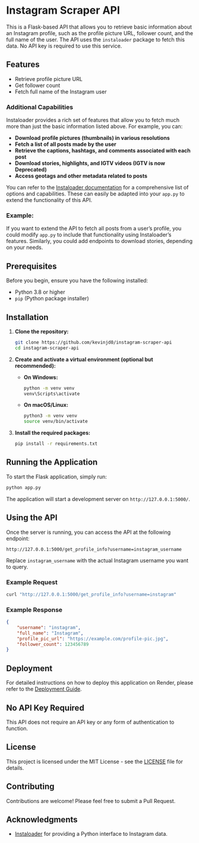 # Instagram Scraper API

This is a Flask-based API that allows you to retrieve basic information about an Instagram profile, such as the profile picture URL, follower count, and the full name of the user. The API uses the `instaloader` package to fetch this data. No API key is required to use this service.

## Features

- Retrieve profile picture URL
- Get follower count
- Fetch full name of the Instagram user

### Additional Capabilities

Instaloader provides a rich set of features that allow you to fetch much more than just the basic information listed above. For example, you can:

- **Download profile pictures (thumbnails) in various resolutions**
- **Fetch a list of all posts made by the user**
- **Retrieve the captions, hashtags, and comments associated with each post**
- **Download stories, highlights, and IGTV videos (IGTV is now Deprecated)**
- **Access geotags and other metadata related to posts**

You can refer to the [Instaloader documentation](https://instaloader.github.io/) for a comprehensive list of options and capabilities. These can easily be adapted into your `app.py` to extend the functionality of this API.

### Example:

If you want to extend the API to fetch all posts from a user’s profile, you could modify `app.py` to include that functionality using Instaloader’s features. Similarly, you could add endpoints to download stories, depending on your needs.

## Prerequisites

Before you begin, ensure you have the following installed:

- Python 3.8 or higher
- `pip` (Python package installer)

## Installation

1. **Clone the repository:**

    ```bash
    git clone https://github.com/kevinjd0/instagram-scraper-api
    cd instagram-scraper-api
    ```

2. **Create and activate a virtual environment (optional but recommended):**

    - **On Windows:**

      ```bash
      python -m venv venv
      venv\Scripts\activate
      ```

    - **On macOS/Linux:**

      ```bash
      python3 -m venv venv
      source venv/bin/activate
      ```

3. **Install the required packages:**

    ```bash
    pip install -r requirements.txt
    ```

## Running the Application

To start the Flask application, simply run:

```bash
python app.py
```

The application will start a development server on `http://127.0.0.1:5000/`.

## Using the API

Once the server is running, you can access the API at the following endpoint:

```
http://127.0.0.1:5000/get_profile_info?username=instagram_username
```

Replace `instagram_username` with the actual Instagram username you want to query.

### Example Request

```bash
curl "http://127.0.0.1:5000/get_profile_info?username=instagram"
```

### Example Response

```json
{
    "username": "instagram",
    "full_name": "Instagram",
    "profile_pic_url": "https://example.com/profile-pic.jpg",
    "follower_count": 123456789
}
```

## Deployment

For detailed instructions on how to deploy this application on Render, please refer to the [Deployment Guide](./deployment.md).

## No API Key Required

This API does not require an API key or any form of authentication to function.

## License

This project is licensed under the MIT License - see the [LICENSE](LICENSE) file for details.

## Contributing

Contributions are welcome! Please feel free to submit a Pull Request.

## Acknowledgments

- [Instaloader](https://instaloader.github.io/) for providing a Python interface to Instagram data.
